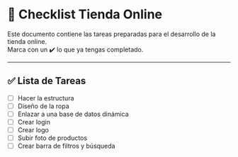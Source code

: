 # 🛒 Checklist Tienda Online

Este documento contiene las tareas preparadas para el desarrollo de la tienda online.  
Marca con un ✔️ lo que ya tengas completado.

---

## ✅ Lista de Tareas

- [ ] Hacer la estructura  
- [ ] Diseño de la ropa  
- [ ] Enlazar a una base de datos dinámica  
- [ ] Crear login  
- [ ] Crear logo  
- [ ] Subir foto de productos  
- [ ] Crear barra de filtros y búsqueda  